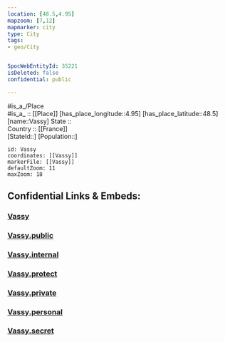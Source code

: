 ```yaml
---
location: [48.5,4.95] 
mapzoom: [7,12] 
mapmarker: city 
type: City
tags:
- geo/City


SpocWebEntityId: 35221
isDeleted: false
confidential: public

---
```

#is_a_/Place  
#is_a_ :: [[Place]] 
[has_place_longitude::4.95] 
[has_place_latitude::48.5] 
[name::Vassy] 
State ::  
Country :: [[France]]  
[StateId::] 
[Population::] 



```leaflet
id: Vassy
coordinates: [[Vassy]] 
markerFile: [[Vassy]] 
defaultZoom: 11 
maxZoom: 18
```


## Confidential Links & Embeds: 

### [Vassy](/_Standards/Earth/Continent/Europe/Europe~West/France/regions~France/Grand_Est/departments~Grand_Est/Haute-Marne/communes~Haute-Marne/Saint-Dizier/cities~Saint-Dizier/Vassy.md) 

### [Vassy.public](/_public/Earth/Continent/Europe/Europe~West/France/regions~France/Grand_Est/departments~Grand_Est/Haute-Marne/communes~Haute-Marne/Saint-Dizier/cities~Saint-Dizier/Vassy.public.md) 

### [Vassy.internal](/_internal/Earth/Continent/Europe/Europe~West/France/regions~France/Grand_Est/departments~Grand_Est/Haute-Marne/communes~Haute-Marne/Saint-Dizier/cities~Saint-Dizier/Vassy.internal.md) 

### [Vassy.protect](/_protect/Earth/Continent/Europe/Europe~West/France/regions~France/Grand_Est/departments~Grand_Est/Haute-Marne/communes~Haute-Marne/Saint-Dizier/cities~Saint-Dizier/Vassy.protect.md) 

### [Vassy.private](/_private/Earth/Continent/Europe/Europe~West/France/regions~France/Grand_Est/departments~Grand_Est/Haute-Marne/communes~Haute-Marne/Saint-Dizier/cities~Saint-Dizier/Vassy.private.md) 

### [Vassy.personal](/_personal/Earth/Continent/Europe/Europe~West/France/regions~France/Grand_Est/departments~Grand_Est/Haute-Marne/communes~Haute-Marne/Saint-Dizier/cities~Saint-Dizier/Vassy.personal.md) 

### [Vassy.secret](/_secret/Earth/Continent/Europe/Europe~West/France/regions~France/Grand_Est/departments~Grand_Est/Haute-Marne/communes~Haute-Marne/Saint-Dizier/cities~Saint-Dizier/Vassy.secret.md)


